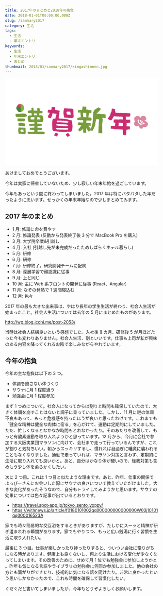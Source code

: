 ```yaml
---
title: 2017年のまとめと2018年の抱負
date: 2018-01-01T00:00:00.000Z
slug: /sammary2017
category: 生活
tags:
  - 生活
  - 年末エントリ
keywords:
  - 生活
  - 年末エントリ
  - まとめ
thumbnail: 2018/01/sammary2017/kingashinnen.jpg
---
```


![](./kingashinnen.jpg)

あけましておめでとうございます。

今年は実家に帰省していないため、少し寂しい年末年始を過ごしています。

今年もあっという間に終わってしまいました。2017 年は特にバタバタした年だったように思います。せっかくの年末年始なので少しまとめてみます。

## 2017 年のまとめ

- 1 月: 修論に命を費やす
- 2 月: 修論発表 (反動から発表終了後 3 分で MacBook Pro を購入)
- 3 月: 大学院卒業&引越し
- 4 月: 入社 (引越し先が未完成だったためしばらくホテル暮らし)
- 5 月: 研修
- 6 月: 研修
- 7 月: 研修終了。研究開発チームに配属
- 8 月: 深層学習で顔認識に従事
- 9 月: 上と同じ
- 10 月: 主に Web 系フロントの開発に従事 (React、Angular)
- 11 月: なぞの発熱で 1 週間寝込む
- 12 月: 色々

2017 年の最も大きな出来事は、やはり長年の学生生活が終わり、社会人生活が始まったこと。社会人生活については去年の 5 月にまとめたものがあります。

http://wp.blog.icchi.me/post-2053/

当時は社会人結構良いという感想でした。入社後 8 カ月、研修後 5 が月ほどたった今も変わりありません。社会人生活、割といいです。仕事も上司が私が興味のある内容を降ってくれるお陰で楽しみながらやれています。

## 今年の抱負

今年の主な抱負は以下の 3 つ。

- 体調を崩さない体づくり
- サウナに月 1 程度通う
- 勉強会に月 1 程度参加

まず 1 つめについて。社会人になってからは割りと時間も確保していたので、大きく体調を崩すことはないと調子に乗っていました。しかし、11 月に謎の体調不良もあって、もっと危機感を持ったほうが良いと思ったわけです。これまでも「健全な精神は健全な肉体に宿る」を心がけて、運動は定期的にしていました。ただ、忙しくなるとなかなか時間もとれなかったり。そのあたりを改善して、もっと有酸素運動を取り入れようかと思っています。12 月から、今月に会社で参加する大阪実業団マラソンに向けて、会社まで走って行っているんですが、これが割りと気持ちいい。朝からスッキリするし、慣れれば昼過ぎに睡魔に襲われることもなくなりました。通勤で走っていれば、マラソン対策と言わず、定期的に生活に取り入れても良いかと。あと、自分はかなり体が硬いので、怪我対策も含めもう少し体を柔らかくしたい。

次に 2 つ目。これは 1 つ目と似たような理由です。あと、昨年、仕事の関係でよっぴーさんにお会いした際にサウナの良さについて教えていただけました。大きな変化があったそうなので、自分もトライしてみようかと思います。サウナの効果については色々記事が出ているとおりです。

- https://travel.spot-app.jp/tokyo_sento_yoppy/
- https://withnews.jp/article/f0180101002qq000000000000000W03j10101qq000016523A

家でも時々簡易的な交互浴をするときがありますが、たしかにスーッと精神が研ぎ澄まれれる瞬間があります。家でもやりつつ、もっと広い銭湯に行く習慣を生活に取り入れたい。

最後に 3 つ目。仕事が楽しかったり捗ったりすると、ついつい会社に篭りがちになる時があります。健康上も良くないし、何より生活における変化が少なくなってしまいます。その改善のために、せめて月 1 位でも勉強会に参加しようかと 。昨年も気になる言語やライブラリの勉強会に何回か参加しました。他の会社の方とも繋がりができたり、技術的に気になる話を聞けたり。非常に良かったという思いしかなかったので、これも時間を確保して習慣化したい。

ぐだぐだと書いてしまいましたが、今年もどうぞよろしくお願いします。
